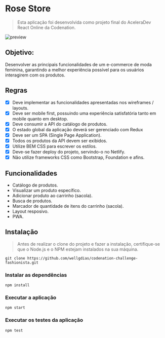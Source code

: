 # Rose Store
> Esta aplicação foi desenvolvida como projeto final do AceleraDev React Online da Codenation.

![preview](https://user-images.githubusercontent.com/47192417/84708984-d764f000-af37-11ea-9511-ae6a2c920efe.png)

## Objetivo:
Desenvolver as principais funcionalidades de um e-commerce de moda feminina, garantindo a melhor experiência possível para os usuários interagirem com os produtos.

## Regras
- [x] Deve implementar as funcionalidades apresentadas nos wireframes / layouts.
- [x] Deve ser mobile first, possuindo uma experiência satisfatória tanto em mobile quanto em desktop.
- [x] Deve consumir a API do catálogo de produtos.
- [x] O estado global da aplicação deverá ser gerenciado com Redux
- [x] Deve ser um SPA (Single Page Application).
- [x] Todos os produtos da API devem ser exibidos.
- [x] Utilize BEM CSS para escrever os estilos.
- [x] Deve-se fazer deploy do projeto, servindo-o no Netlify.
- [x] Não utilize frameworks CSS como Bootstrap, Foundation e afins.

## Funcionalidades
 - Catálogo de produtos.
 - Visualizar um produto específico.
 - Adicionar produto ao carrinho (sacola).
 - Busca de produtos.
 - Marcador de quantidade de itens do carrinho (sacola).
 - Layout resposivo.
 - PWA.

## Instalação
> Antes de realizar o clone do projeto e fazer a instalação, certifique-se que o Node.js e o NPM estejam instalados na sua máquina.
````
git clone https://github.com/wellgdias/codenation-challenge-fashionista.git
````
### Instalar as dependências
````
npm install
````
### Executar a aplicação
````
npm start
````
### Executar os testes da aplicação
````
npm test
````
 
 



